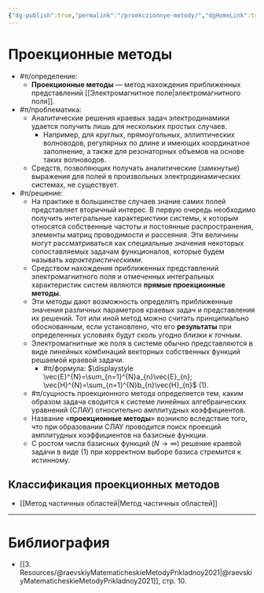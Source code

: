 ```yaml
---
{"dg-publish":true,"permalink":"/proekczionnye-metody/","dgHomeLink":true,"dgPassFrontmatter":false,"dgShowLocalGraph":true,"dgShowBacklinks":true}
---
```



# Проекционные методы

- #π/определение:
	- **Проекционные методы** — метод нахождения приближенных представлений [[Электромагнитное поле|электромагнитного поля]].
- #π/проблематика:
	- Аналитические решения краевых задач электродинамики удается получить лишь для нескольких простых случаев.
		- Например, для круглых, прямоугольных, эллиптических волноводов, регулярных по длине и имеющих координатное заполнение, а также для резонаторных объемов на основе таких волноводов.
	- Средств, позволяющих получать аналитические (замкнутые) выражения для полей в произвольных электродинамических системах, не существует. 
- #π/решение:
	- На практике в большинстве случаев знание самих полей представляет вторичный интерес. В первую очередь необходимо получить интегральные характеристики системы, к которым относятся собственные частоты и постоянные распространения, элементы матриц проводимости и рассеяния. Эти величины могут рассматриваться как специальные значения некоторых сопоставляемых задачам функционалов, которые будем называть *характеристическими*.
	- Средством нахождения приближенных представлений электромагнитного поля и отмеченных интегральных характеристик систем являются **прямые проекционные методы**.
	- Эти методы дают возможность определять приближенные значения различных параметров краевых задач и представления их решений. Тот или иной метод можно считать принципиально обоснованным, если установлено, что его **результаты** при определенных условиях будут сколь угодно *близки к точным*.
	- Электромагнитные же поля в системе обычно представляются в виде линейных комбинаций векторных собственных функций решаемой краевой задачи.
		- #π/формула: $\displaystyle \vec{E}^{N}=\sum_{n=1}^{N}a_{n}\vec{E}_{n}; \vec{H}^{N}=\sum_{n=1}^{N}b_{n}\vec{H}_{n}$ (1).
	- #π/сущность проекционного метода определяется тем, каким образом задача сводится к системе линейных алгебраических уравнений (СЛАУ) относительно амплитудных коэффициентов.
	- Название «**проекционные методы**» возникло вследствие того, что при образовании СЛАУ проводится поиск проекций амплитудных коэффициентов на базисные функции.
	- С ростом числа базисных функций ($N \to \infty$) решение краевой задачи в виде (1) при корректном выборе базиса стремится к истинному.

## Классификация проекционных методов

- [[Метод частичных областей|Метод частичных областей]]

---

# Библиография

- [[3. Resources/@raevskiyMatematicheskieMetodyPrikladnoy2021|@raevskiyMatematicheskieMetodyPrikladnoy2021]], стр. 10.
